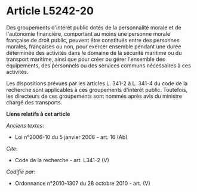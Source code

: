 # Article L5242-20

Des groupements d'intérêt public dotés de la personnalité morale et de l'autonomie financière, comportant au moins une
personne morale française de droit public, peuvent être constitués entre des personnes morales, françaises ou non, pour
exercer ensemble pendant une durée déterminée des activités dans le domaine de la sécurité maritime ou du transport maritime,
ainsi que pour créer ou gérer l'ensemble des équipements, des personnels ou des services communs nécessaires à ces
activités. 

Les dispositions prévues par les articles L. 341-2 à L. 341-4 du code de la recherche sont applicables à ces groupements
d'intérêt public. Toutefois, les directeurs de ces groupements sont nommés après avis du ministre chargé des transports.

**Liens relatifs à cet article**

_Anciens textes_:

  - Loi n°2006-10 du 5 janvier 2006 - art. 16 (Ab)

_Cite_:

  - Code de la recherche - art. L341-2 (V)

_Codifié par_:

  - Ordonnance n°2010-1307 du 28 octobre 2010 - art. (V)
